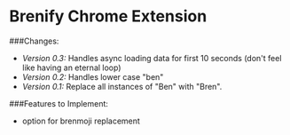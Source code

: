 # Brenify Chrome Extension

###Changes:

* *Version 0.3:* Handles async loading data for first 10 seconds (don't feel like having an eternal loop)
* *Version 0.2:* Handles lower case "ben"
* *Version 0.1:* Replace all instances of "Ben" with "Bren".

###Features to Implement:

- option for brenmoji replacement

